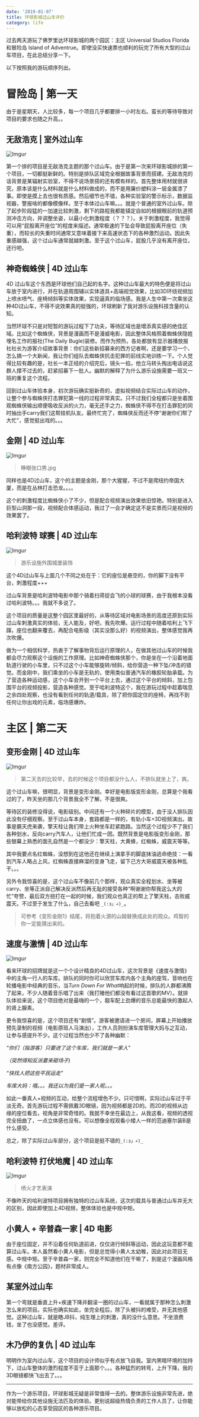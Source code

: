 ```yaml
---
date: '2019-01-07'
title: 环球影城过山车评价
category: life
---
```


过去两天游玩了佛罗里达环球影城的两个园区：主区 Universial Studios Florida 和冒险岛 Island of Adventrue。即使没买快速票也顺利的玩完了所有大型的过山车项目，在此总结分享一下。

以下按照我的游玩顺序列出。

# 冒险岛 | 第一天

由于是星期天，人比较多，每一个项目几乎都要排一小时左右。蛮长的等待导致对项目的要求也随之升高。。

## 无敌浩克 | 室外过山车

![Imgur](../assets/images/journey-at-universal/hulk.jpg)

第一个排的项目是无敌浩克主题的那个过山车。由于是第一次来环球影城排的第一个项目，一切都挺新鲜的。特别是排队区域完全根据故事背景而搭建。无敌浩克的话背景是某辐射实验室，不得不说场景搭的还有模有样的。首先整体用材就很讲究，原本该是什么材料就是什么材料做成的，而不是用廉价塑料涂一层金属漆了事。即使是摸上去也很有质感。然后细节也不错，各种实验室的警示标示，数据监视器，警报啥的都像模像样。至于本体过山车嘛。。。就是个普通的室外过山车。除了起步阶段猛的一加速比较刺激，剩下的路程我都能镇定自如的根据眼前的轨道预测冲击方向，并调整坐姿，以最小化刺激程度（？？？）。关于刺激程度，我觉得可以用“屁股离开座位”的程度来描述。通常极速的下坠会导致屁股离开座位（失重），而较长的失重时间通常又意味着接下来高速状态下的各种激烈运动。因此失重感越强，这个过山车通常就越刺激。至于这个过山车，屁股几乎没有离开座位，还行吧。

## 神奇蜘蛛侠 | 4D 过山车

4D 过山车这个东西是环球他们自己起的名字。这种过山车最大的特色便是将过山车放于室内进行，并在轨道周围辅以实体道具+高端视觉效果，比如3D环绕视频加上喷水喷气、座椅倾斜等实体效果，实现逼真的临场感。我是人生中第一次乘坐这种4D过山车，不得不说效果真的挺强的，环球刷新了我对游乐设施科技含量的认知。

当然环球不只是对短暂的游玩过程下了功夫，等待区域也是增添真实感的绝佳区域。比如这个蜘蛛侠，背景是漫画而不是漫威电影，因此整体风格照着蜘蛛侠隐姓埋名工作的报社(The Daily Bugle)装修。而作为预热，各处都放有显示器播放报社社长为游客介绍故事背景：你们这些新招募来的西方记者啊，还是要学习一个、怎么搞一个大新闻，我让你们组队去蜘蛛侠抗击犯罪的前线实地训练一下。个人觉得比较有趣的是，社长一本正经的介绍完后，镜头一掐，他立马转头掏出电话说这群人撑不过去的，赶紧招募下一批人。幽默的解释了为什么游乐设施需要一班又一班的重复这个流程。

回到过山车体验本身，初次游玩确实挺新奇的，虚拟视频结合实际过山车的动作，让整个参与蜘蛛侠打击罪犯第一线的过程非常真实。只不过我们全程都只是坐着围观蜘蛛侠输出顺便吸收反派的火力，毫无还手之力，蜘蛛侠不得不在打击罪犯的同时抽出手carry我们这帮挂机队友。最终忙完了，蜘蛛侠反而还不停“谢谢你们帮了大忙”，感觉挺出戏的。。。

## 金刚 | 4D 过山车

![Imgur](../assets/images/journey-at-universal/cave.jpg)

> 睁眼张口男.jpg

同样也是4D过山车，这个的主题是金刚，那个大猩猩，不过不是爬纽约帝国大厦，而是在丛林打击恐龙。。。。

这个的刺激程度比蜘蛛侠小了不少，但是配合视频演出效果依旧惊艳。特别是进入巨型山洞那一段，视频配合体感运动，我过了一会才确定这不是实景而只是视频的效果罢了。

## 哈利波特 球赛 | 4D 过山车

![Imgur](../assets/images/journey-at-universal/tower.jpg)

> 游乐设施外围城堡装饰

这个4D过山车与上面几个不同之处在于：它的座位是悬空的，你的脚下没有平台，刺激程度+++

过山车背景是哈利波特电影中那个骑着扫帚捉会飞的小球的球赛，由于我根本没看过哈利波特。。。我就不多说了。

这个项目的质量是这整个园区里最好的，从等待区域对电影场景的高度还原到实际过山车刺激真实的体验，无人能及，好吧，我先吹爆。运行过程中随着哈利上飞下蹿，座位也翻来覆去，再配合电影级（其实没那么好）的视频演出，整体感觉我再次吹爆。

做为一个相信科学，热衷于了解事物背后运行原理的人，在做其他过山车的时候我都会尽力观察这个设施的工作原理。比如神奇蜘蛛侠那个，你是坐在一个沿着地面轨道行驶的小车里，只不过这个小车能够旋转/倾斜，给你营造一种下坠/冲击的错觉。而金刚中，我们乘坐的小车是无轨的，使用类似普通汽车的橡胶轮胎承载。为了营造各种运动感，这个小车会开到一个平台上去，通过这个平台的倾斜，加上包围平台的视频投影，营造各种感觉。至于哈利波特这个，我在游玩过程中趁着喘息之余四处观察，也没有看到任何的轨道/载具，除了把你固定住的座椅，再找不到任何让你出戏的元素，临场感爆炸。

# 主区 | 第二天

## 变形金刚 | 4D 过山车

![Imgur](../assets/images/journey-at-universal/trans.jpg)

> 第二天去的比较早，去的时候这个项目都没什么人，不排队就坐上了，爽。

这个过山车嘛，很明显，背景是变形金刚。幸好是电影版变形金刚，总算是个我看过的了，昨天坐的那几个背景我全不了解，不是很爽。

等待区的装修没得说，电影级别。中间还有一个火种碎片的模型，由于没人排队因此没有仔细观察。至于过山车本身，套路都是一样的，有轨小车+3D视频演出。故事是霸天虎来袭，擎天柱让我们带上火种坐车赶紧跑路。当然这个过程少不了我们各种划水，反向carry汽车人，让他们忙成一团。既然背景是电影版变形金刚，那些银幕上熟悉的面孔自然是一个都没少：擎天柱，大黄蜂，红蜘蛛，威震天等等。

其中我要点名红蜘蛛，没想到在这他还在继续上演拿手的脚底抹油逃命绝技：一看到汽车人略占上风，红蜘蛛直接麻溜的变身飞走，留下己方大哥威震天被各种乱干。。。

另外令我惊喜的是，这个过山车不像前几个那样，观众真实全程划水、坐等被carry、坐等正派自己解决反派然后再无耻的接受各种“啊谢谢你帮我这么大的忙”夸赞，最后双方扭打在一起的时候，我们观众也真正的帮上了擎天柱，击败威震天。不过至于发生了什么，自己去看吧 `_(:з」∠)_`。

> 可参考《变形金刚1》结尾，将抱着火源的山姆替换成此处的观众。鸡智的你一定能猜出来的。

## 速度与激情 | 4D 过山车

![Imgur](../assets/images/journey-at-universal/ff.jpg)

看来环球的招牌就是这一个个设计精良的4D过山车，这次背景是《速度与激情》中的主角一行人的车库。排队的同时你可以欣赏车库内各个主角的座驾，音响也在轮播电影中经典的音乐，当*Turn Down For What*响起的时候，排队的人群都沸腾了起来，不少人随着音乐唱了出来（我打赌他们都没有看过这首歌的MV）。就排队体验来说，这个项目绝对是最嗨的一个，靓车配上劲爆的音乐总能最快的激起人的肾上腺素。

更令我惊喜的是，这个项目还有“剧情”。游客被邀请进一个房间，屏幕上开始播放预先录制的视频（电影原班人马演出），工作人员则扮演车库管理大妈与之互动，让参与感提升不少。这个过程当然也少不了各种幽默：

*“你们（指游客）只要进了这个车库，我们就是一家人”*

*（突然得知反派要来砸场子)*

*“快找人把这些平民运走”*

*车库大妈：哦。。。我还以为我们是一家人呢。。。*

如此一番真人+视频的互动，给整个流程增色不少。只可惜啊，实际过山车过于平淡无奇。首先游玩过程不需佩戴3D眼镜，因为视频都是2D的。而2D的视频从边缘的座位看去，视角是非常奇怪的。我就不幸坐在最边上，从我这看，视频的透视完全扭曲了，一点立体感也没有。可以想像全程观看小矮人一样的范迪塞尔装B是什么感受。

总之，除了实际过山车部分，这个项目是挺不错的`_(:з」∠)_ `

## 哈利波特 打伏地魔 | 4D 过山车

![Imgur](../assets/images/journey-at-universal/fire.jpg)
> 喷火才艺表演

不像昨天的哈利波特项目拥有独特的过山车系统，这次的载具与普通过山车并无大的区别，因此即使加上4D视频，整体体验也是中规中矩。

## 小黄人 + 辛普森一家 | 4D 电影

由于座位固定，并不沿着任何轨道前进，仅仅进行倾斜等运动，因此这玩意都不能算过山车。本人虽然看小黄人电影，但是总觉得小黄人太幼稚，因此对此项目无感。中规中矩。至于辛普森一家，则完全不知道他们在干嘛了，到是这个漫画风格有点像《南方公园》，题材非常成人。

## 某室外过山车

第一个弯就是垂直上升+疾速下降并翻滚一圈的过山车，一看就属于那种怎么刺激怎么来的项目。实际也确实如此，坐完全程后，除了头被抖的难受，并无其他感觉。这种过山车，就是瞎JB抖，纯生理上的刺激，真的没什么意思。不坐浪费钱，坐了也没感觉。差评。

## 木乃伊的复仇 | 4D 过山车

明明作为室内过山车，这个项目的设计师似乎有点放飞自我。室内黑暗环境的加持下，过山车整体的激烈程度不亚于上面那个。。。各种猛烈的转弯，上升下降，我的3D眼镜都快飞出去了。。。

---

作为一个游乐项目，环球影城无疑是非常值得一去的。整体游乐设施非常先进，绝对能带给你其他设施无法匹及的体验。更别说超级热情负责的工作人员了，让你能够以放松的心态享受园区的各种游乐项目。